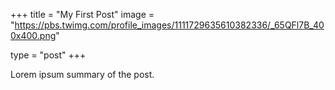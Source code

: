 +++
title = "My First Post"
image = "https://pbs.twimg.com/profile_images/1111729635610382336/_65QFl7B_400x400.png"

type = "post"
+++

Lorem ipsum summary of the post.
